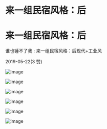 # 来一组民宿风格：后

# 来一组民宿风格：后

谁也锤不了我 : 来一组民宿风格：后现代+工业风

2019-05-22(3 赞)

![image](img/Image_0205.png)

![image](img/Image_0215.png)

![image](img/Image_0226.png)

![image](img/Image_0236.png)

![image](img/Image_0246.png)

![image](img/Image_0256.png)
